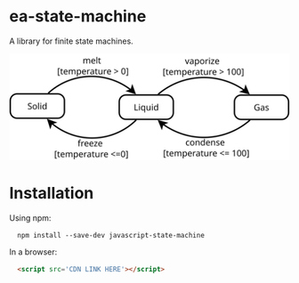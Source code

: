 # ea-state-machine

A library for finite state machines.

![ea-state-machine](statemachine-mater.svg)

# Installation

Using npm:
```shell
  npm install --save-dev javascript-state-machine
```

In a browser:
```html
  <script src='CDN LINK HERE'></script>
```
